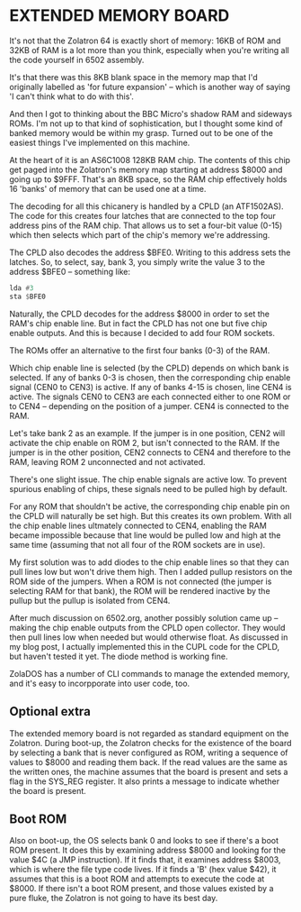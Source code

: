 # EXTENDED MEMORY BOARD

It's not that the Zolatron 64 is exactly short of memory: 16KB of ROM and 32KB of RAM is a lot more than you think, especially when you're writing all the code yourself in 6502 assembly.

It's that there was this 8KB blank space in the memory map that I'd originally labelled as 'for future expansion' – which is another way of saying 'I can't think what to do with this'.

And then I got to thinking about the BBC Micro's shadow RAM and sideways ROMs. I'm not up to that kind of sophistication, but I thought some kind of banked memory would be within my grasp. Turned out to be one of the easiest things I've implemented on this machine.

At the heart of it is an AS6C1008 128KB RAM chip. The contents of this chip get paged into the Zolatron's memory map starting at address $8000 and going up to $9FFF. That's an 8KB space, so the RAM chip effectively holds 16 'banks' of memory that can be used one at a time.

The decoding for all this chicanery is handled by a CPLD (an ATF1502AS). The code for this creates four latches that are connected to the top four address pins of the RAM chip. That allows us to set a four-bit value (0-15) which then selects which part of the chip's memory we're addressing.

The CPLD also decodes the address $BFE0. Writing to this address sets the latches. So, to select, say, bank 3, you simply write the value 3 to the address $BFE0 – something like:

```asm
lda #3
sta $BFE0
```

Naturally, the CPLD decodes for the address $8000 in order to set the RAM's chip enable line. But in fact the CPLD has not one but five chip enable outputs. And this is because I decided to add four ROM sockets.

The ROMs offer an alternative to the first four banks (0-3) of the RAM.

Which chip enable line is selected (by the CPLD) depends on which bank is selected. If any of banks 0-3 is chosen, then the corresponding chip enable signal (CEN0 to CEN3) is active. If any of banks 4-15 is chosen, line CEN4 is active. The signals CEN0 to CEN3 are each connected either to one ROM or to CEN4 – depending on the position of a jumper. CEN4 is connected to the RAM.

Let's take bank 2 as an example. If the jumper is in one position, CEN2 will activate the chip enable on ROM 2, but isn't connected to the RAM. If the jumper is in the other position, CEN2 connects to CEN4 and therefore to the RAM, leaving ROM 2 unconnected and not activated.

There's one slight issue. The chip enable signals are active low. To prevent spurious enabling of chips, these signals need to be pulled high by default.

For any ROM that shouldn't be active, the corresponding chip enable pin on the CPLD will naturally be set high. But this creates its own problem. With all the chip enable lines ultmately connected to CEN4, enabling the RAM became impossible because that line would be pulled low and high at the same time (assuming that not all four of the ROM sockets are in use).

My first solution was to add diodes to the chip enable lines so that they can pull lines low but won't drive them high. Then I added pullup resistors on the ROM side of the jumpers. When a ROM is not connected (the jumper is selecting RAM for that bank), the ROM will be rendered inactive by the pullup but the pullup is isolated from CEN4.

After much discussion on 6502.org, another possibly solution came up – making the chip enable outputs from the CPLD open collector. They would then pull lines low when needed but would otherwise float. As discussed in my blog post, I actually implemented this in the CUPL code for the CPLD, but haven't tested it yet. The diode method is working fine.

ZolaDOS has a number of CLI commands to manage the extended memory, and it's easy to incorpporate into user code, too.

## Optional extra

The extended memory board is not regarded as standard equipment on the Zolatron. During boot-up, the Zolatron checks for the existence of the board by selecting a bank that is never configured as ROM, writing a sequence of values to $8000 and reading them back. If the read values are the same as the written ones, the machine assumes that the board is present and sets a flag in the SYS_REG register. It also prints a message to indicate whether the board is present.

## Boot ROM

Also on boot-up, the OS selects bank 0 and looks to see if there's a boot ROM present. It does this by examining address $8000 and looking for the value $4C (a JMP instruction). If it finds that, it examines address $8003, which is where the file type code lives. If it finds a 'B' (hex value $42), it assumes that this is a boot ROM and attempts to execute the code at $8000. If there isn't a boot ROM present, and those values existed by a pure fluke, the Zolatron is not going to have its best day.

